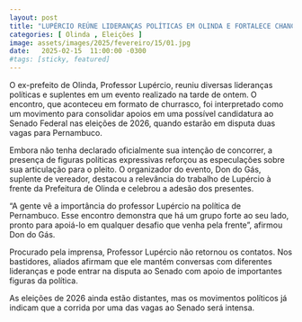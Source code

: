 ```yaml
---
layout: post
title: "LUPÉRCIO REÚNE LIDERANÇAS POLÍTICAS EM OLINDA E FORTALECE CHANCES DE CANDIDATURA AO SENADO"
categories: [ Olinda , Eleições ]
image: assets/images/2025/fevereiro/15/01.jpg
date:   2025-02-15  11:00:00 -0300
#tags: [sticky, featured]
---
```

O ex-prefeito de Olinda, Professor Lupércio, reuniu diversas lideranças políticas e suplentes em um evento realizado na tarde de ontem. O encontro, que aconteceu em formato de churrasco, foi interpretado como um movimento para consolidar apoios em uma possível candidatura ao Senado Federal nas eleições de 2026, quando estarão em disputa duas vagas para Pernambuco.

Embora não tenha declarado oficialmente sua intenção de concorrer, a presença de figuras políticas expressivas reforçou as especulações sobre sua articulação para o pleito. O organizador do evento, Don do Gás, suplente de vereador, destacou a relevância do trabalho de Lupércio à frente da Prefeitura de Olinda e celebrou a adesão dos presentes.

“A gente vê a importância do professor Lupércio na política de Pernambuco. Esse encontro demonstra que há um grupo forte ao seu lado, pronto para apoiá-lo em qualquer desafio que venha pela frente”, afirmou Don do Gás.

Procurado pela imprensa, Professor Lupércio não retornou os contatos. Nos bastidores, aliados afirmam que ele mantém conversas com diferentes lideranças e pode entrar na disputa ao Senado com apoio de importantes figuras da política.

As eleições de 2026 ainda estão distantes, mas os movimentos políticos já indicam que a corrida por uma das vagas ao Senado será intensa.